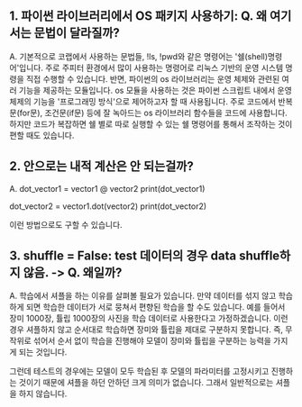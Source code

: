 ## 1. 파이썬 라이브러리에서 OS 패키지 사용하기: Q. 왜 여기서는 문법이 달라질까?

A. 기본적으로 코랩에서 사용하는 문법들, !ls, !pwd와 같은 명령어는 '쉘(shell)명령어'입니다. 주로 주피터 환경에서 많이 사용하는 명령어로 리눅스 기반의 운영 시스템 명령을 직접 수행할 수 있습니다. 
   반면, 파이썬의 os 라이브러리는 운영 체제와 관련된 여러 기능을 제공하는 모듈입니다. os 모듈을 사용하는 것은 파이썬 스크립트 내에서 운영 체제의 기능을 '프로그래밍 방식'으로 제어하고자 할 때 사용됩니다.
   주로 코드에서 반복문(for문), 조건문(if문) 등에 잘 녹아드는 os 라이브러리 함수들을 코드에 사용합니다. 
   하지만 코드가 복잡하면 쉘 별로 따로 실행할 수 있는 쉘 명령어를 통해서 조작하는 것이 편할 때도 있습니다.




## 2. 안으로는 내적 계산은 안 되는걸까?

A. dot_vector1 = vector1 @ vector2
   print(dot_vector1)

   dot_vector2 = vector1.dot(vector2)
   print(dot_vector2)

   이런 방법으로도 구할 수 있습니다.




## 3. shuffle = False: test 데이터의 경우 data shuffle하지 않음. -> Q. 왜일까?

A. 학습에서 셔플을 하는 이유를 살펴볼 필요가 있습니다. 만약 데이터를 섞지 않고 학습하게 되면 학습한 데이터가 서로 뭉쳐서 편향된 학습을 할 수도 있습니다. 
   예를 들어서 장미 1000장, 튤립 1000장의 사진을 학습 데이터로 사용한다고 가정하겠습니다. 이런 경우 셔플하지 않고 순서대로 학습하면 장미와 튤립을 제대로 구분하지 못합니다.
   즉, 무작위로 섞어서 순서 없이 학습을 진행해야 모델이 장미와 튤립을 구분하는 능력을 가지게 되는 것입니다.

   그런데 테스트의 경우에는 모델이 모두 학습된 후 모델의 파라미터를 고정시키고 진행하는 것이기 때문에 셔플을 하던 안하던 크게 의미가 없습니다. 그래서 일반적으로는 셔플을 하지 않습니다.



